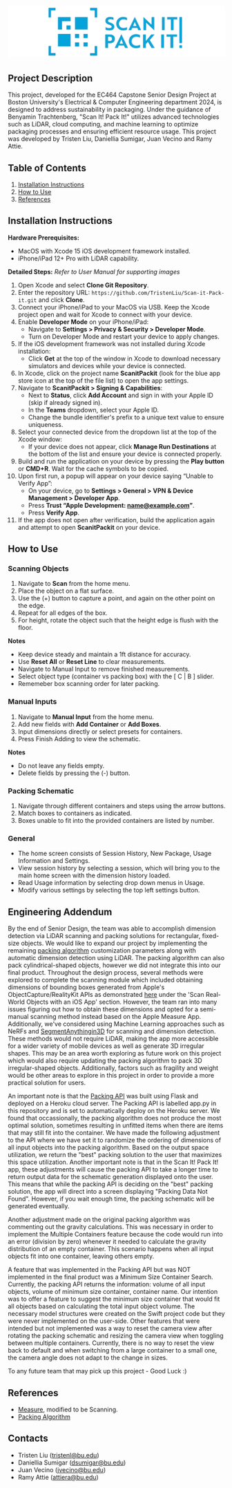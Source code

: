 # ![logo](https://github.com/TristenLiu/Scan-it-Pack-it/blob/main/logo.png)


## Project Description
This project, developed for the EC464 Capstone Senior Design Project at Boston University's Electrical & Computer Engineering department 2024, is designed to address sustainability in packaging. Under the guidance of Benyamin Trachtenberg, "Scan It! Pack It!" utilizes advanced technologies such as LiDAR, cloud computing, and machine learning to optimize packaging processes and ensuring efficient resource usage. This project was developed by Tristen Liu, Daniellia Sumigar, Juan Vecino and Ramy Attie.

## Table of Contents
1. [Installation Instructions](#installation-instructions)
2. [How to Use](#how-to-use)
3. [References](#references)

## Installation Instructions

**Hardware Prerequisites:**
- MacOS with Xcode 15 iOS development framework installed.
- iPhone/iPad 12+ Pro with LiDAR capability.

**Detailed Steps:**
*Refer to User Manual for supporting images*

1. Open Xcode and select **Clone Git Repository**.
2. Enter the repository URL: `https://github.com/TristenLiu/Scan-it-Pack-it.git` and click **Clone**.
3. Connect your iPhone/iPad to your MacOS via USB. Keep the Xcode project open and wait for Xcode to connect with your device.
4. Enable **Developer Mode** on your iPhone/iPad:
   - Navigate to **Settings > Privacy & Security > Developer Mode**.
   - Turn on Developer Mode and restart your device to apply changes.
5. If the iOS development framework was not installed during Xcode installation:
   - Click **Get** at the top of the window in Xcode to download necessary simulators and devices while your device is connected.
6. In Xcode, click on the project name **ScanitPackit** (look for the blue app store icon at the top of the file list) to open the app settings.
7. Navigate to **ScanitPackit > Signing & Capabilities**:
   - Next to **Status**, click **Add Account** and sign in with your Apple ID (skip if already signed in).
   - In the **Teams** dropdown, select your Apple ID.
   - Change the bundle identifier's prefix to a unique text value to ensure uniqueness.
8. Select your connected device from the dropdown list at the top of the Xcode window:
   - If your device does not appear, click **Manage Run Destinations** at the bottom of the list and ensure your device is connected properly.
9. Build and run the application on your device by pressing the **Play button** or **CMD+R**. Wait for the cache symbols to be copied.
10. Upon first run, a popup will appear on your device saying “Unable to Verify App”:
    - On your device, go to **Settings > General > VPN & Device Management > Developer App**.
    - Press **Trust “Apple Development: name@example.com”**.
    - Press **Verify App**.
11. If the app does not open after verification, build the application again and attempt to open **ScanitPackit** on your device.


## How to Use
### Scanning Objects
1) Navigate to **Scan** from the home menu.
2) Place the object on a flat surface.
3) Use the (+) button to capture a point, and again on the other point on the edge.
4) Repeat for all edges of the box.
5) For height, rotate the object such that the height edge is flush with the floor.
   
**Notes**
- Keep device steady and maintain a 1ft distance for accuracy.
- Use **Reset All** or **Reset Line** to clear measurements.
- Navigate to Manual Input to remove finished measurements.
- Select object type (container vs packing box) with the [ C | B ] slider.
- Rememeber box scanning order for later packing.

### Manual Inputs
1) Navigate to **Manual Input** from the home menu.
2) Add new fields with **Add Container** or **Add Boxes**.
3) Input dimensions directly or select presets for containers.
4) Press Finish Adding to view the schematic.
   
**Notes**
- Do not leave any fields empty.
- Delete fields by pressing the (-) button.

### Packing Schematic
1) Navigate through different containers and steps using the arrow buttons.
2) Match boxes to containers as indicated.
3) Boxes unable to fit into the provided containers are listed by number.

### General
- The home screen consists of Session History, New Package, Usage Information and Settings.
- View session history by selecting a session, which will bring you to the main home screen with the dimension history loaded.
- Read Usage information by selecting drop down menus in Usage.
- Modify various settings by selecting the top left settings button.

## Engineering Addendum 
By the end of Senior Design, the team was able to accomplish dimension detection via LiDAR scanning and packing solutions for rectangular, fixed-size objects. We would like to expand our project by implementing the remaining [packing algorithm](https://github.com/jerry800416/3D-bin-packing) customization parameters along with automatic dimension detection using LiDAR. The packing algorithm can also pack cylindrical-shaped objects, however we did not integrate this into our final product. Throughout the design process, several methods were explored to complete the scanning module which included obtaining dimensions of bounding boxes generated from Apple's ObjectCapture/RealityKit APIs as demonstrated [here](https://github.com/jigs611989/ARKitDemo) under the 'Scan Real-World Objects with an iOS App' section. However, the team ran into many issues figuring out how to obtain these dimensions and opted for a semi-manual scanning method instead based on the Apple Measure App. Additionally, we've considered using Machine Learning approaches such as NeRFs and [SegmentAnythingin3D](https://github.com/Jumpat/SegmentAnythingin3D/tree/nerfstudio-version) for scanning and dimension detection. These methods would not require LiDAR, making the app more accessible for a wider variety of mobile devices as well as generate 3D irregular shapes. This may be an area worth exploring as future work on this project which would also require updating the packing algorithm to pack 3D irregular-shaped objects. Additionally, factors such as fragility and weight would be other areas to explore in this project in order to provide a more practical solution for users.

An important note is that the [Packing API](https://github.com/juanvecino/scanit_packit_heroku) was built using Flask and deployed on a Heroku cloud server. The Packing API is labelled app.py  in this repository and is set to automatically deploy on the Heroku server. We found that occassionally, the packing algorithm does not produce the most optimal solution, sometimes resulting in unfitted items when there are items that may still fit into the container. We have made the following adjustment to the API where we have set it to randomize the ordering of dimensions of all input objects into the packing algorithm. Based on the output space utilization, we return the "best" packing solution to the user that maximizes this space utilization. Another important note is that in the Scan It! Pack It! app, these adjustments will cause the packing API to take a longer time to return output data for the schematic generation displayed onto the user. This means that while the packing API is deciding on the "best" packing solution, the app will direct into a screen displaying "Packing Data Not Found". However, if you wait enough time, the packing schematic will be generated eventually.

Another adjustment made on the original packing algorithm was commenting out the gravity calculations. This was necessary in order to implement the Multiple Containers feature because the code would run into an error (division by zero) whenever it needed to calculate the gravity distribution of an empty container. This scenario happens when all input objects fit into one container, leaving others empty.

A feature that was implemented in the Packing API but was NOT implemented in the final product was a Minimum Size Container Search. Currently, the packing API returns the information: volume of all input objects, volume of minimum size container, container name. Our intention was to offer a feature to suggest the minimum size container that would fit all objects based on calculating the total input object volume. The necessary model structures were created on the Swift project code but they were never implemented on the user-side. Other features that were intended but not implemented was a way to reset the camera view after rotating the packing schematic and resizing the camera view when toggling between multiple containers. Currently, there is no way to reset the view back to default and when switching from a large container to a small one, the camera angle does not adapt to the change in sizes.

To any future team that may pick up this project - Good Luck :)

## References
- [Measure](https://github.com/adithyabhat/Measure), modified to be Scanning.
- [Packing Algorithm](https://github.com/jerry800416/3D-bin-packing)

## Contacts
- Tristen Liu (tristenl@bu.edu)
- Daniellia Sumigar (dsumigar@bu.edu)
- Juan Vecino (jvecino@bu.edu)
- Ramy Attie (attiera@bu.edu)
